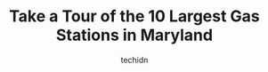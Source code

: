 ---
layout: ampstory
image: https://i0.wp.com/paketmu.com/wp-content/uploads/2023/06/sunoco-gas-station-0-in-maryland-1686367739.jpeg?resize=640,853
author: techidn
featured: false
description: Explore the diverse Gas Station scene in Maryland, home to an incredible selection of 10 establishments catering to every taste. Whether youre in search of iconic favorites or undiscovered 
title: Take a Tour of the 10 Largest Gas Stations in Maryland
cover:
   title: Take a Tour of the 10 Largest Gas Stations in Maryland
   subtitle: RICKPATE
   background: https://paketmu.com/wp-content/uploads/2023/06/sunoco-gas-station-0-in-maryland-1686367739.jpeg

pages: 
 - layout: thirds
   top: <h1>#1 BJs Gas Station</h1>
   bottom: "<p>Not too bad here. Gas lasts pretty good in my vehicle unlike other locations. Long long long lines where it causes serious blocking of traffic to wait in line to enter th</p>"
   background: https://paketmu.com/wp-content/uploads/2023/06/sunoco-gas-station-1-in-maryland-1686367741.jpeg
   backgroundblur: true
 - layout: thirds
   top: <h1>#2 Redtop Gas Station</h1>
   bottom: "<p>I went there this morning for gas and as I entered the alarm was going off.   The attendant stated that he is trying to cut it .   I went outside and the repair shop can </p>"
   background: https://paketmu.com/wp-content/uploads/2023/06/sunoco-gas-station-2-in-maryland-1686367743.jpeg
   cta:
      link: https://paketmu.com/take-a-tour-of-the-10-largest-gas-stations-in-maryland/
      text: Take a Tour of the 10 Largest Gas Stations in Maryland
 - layout: thirds
   top: <h1>#3 GLOBAL FUELS & 7-ELEVEN</h1>
   bottom: "<p>They placed a $300 hold on a $32 gas purchase. Really?</p>"
   background: https://paketmu.com/wp-content/uploads/2023/06/sunoco-gas-station-3-in-maryland-1686367744.jpeg
   cta:
      link: https://paketmu.com/take-a-tour-of-the-10-largest-gas-stations-in-maryland/
      text: Take a Tour of the 10 Largest Gas Stations in Maryland
 - layout: thirds
   top: <h1>#4 Shell</h1>
   bottom: "<p>2753 Annapolis Rd, Hanover, MD 21076, United States</p>"
   background: https://images.unsplash.com/photo-1522441815192-d9f04eb0615c?ixlib=rb-4.0.3&ixid=MnwxMjA3fDB8MHxwaG90by1wYWdlfHx8fGVufDB8fHx8&auto=format&fit=crop&w=640&h=853&q=80
   cta:
      link: https://paketmu.com/take-a-tour-of-the-10-largest-gas-stations-in-maryland/
      text: Take a Tour of the 10 Largest Gas Stations in Maryland
 - layout: thirds
   top: <h1>#5 US GAS</h1>
   bottom: "<p>3300 Washington Blvd #1618, Halethorpe, MD 21227, United States</p>"
   background: https://images.unsplash.com/photo-1608411404720-c8f0417bcdba?ixlib=rb-4.0.3&ixid=MnwxMjA3fDB8MHxwaG90by1wYWdlfHx8fGVufDB8fHx8&auto=format&fit=crop&w=640&h=853&q=80
   cta:
      link: https://paketmu.com/take-a-tour-of-the-10-largest-gas-stations-in-maryland/
      text: Take a Tour of the 10 Largest Gas Stations in Maryland
 - layout: thirds
   top: <h1>#6 Shell</h1>
   bottom: "<p>1356 Dorsey Rd, Hanover, MD 21076, United States</p>"
   background: https://images.unsplash.com/photo-1527066579998-dbbae57f45ce?ixlib=rb-4.0.3&ixid=MnwxMjA3fDB8MHxwaG90by1wYWdlfHx8fGVufDB8fHx8&auto=format&fit=crop&w=640&h=853&q=80
   cta:
      link: https://paketmu.com/take-a-tour-of-the-10-largest-gas-stations-in-maryland/
      text: Take a Tour of the 10 Largest Gas Stations in Maryland
 - layout: thirds
   top: <h1>#7 bp</h1>
   bottom: "<p>7401 Assateague Dr, Jessup, MD 20794, United States</p>"
   background: https://images.unsplash.com/photo-1604871000636-074fa5117945?ixlib=rb-4.0.3&ixid=MnwxMjA3fDB8MHxwaG90by1wYWdlfHx8fGVufDB8fHx8&auto=format&fit=crop&w=640&h=853&q=80
   cta:
      link: https://paketmu.com/take-a-tour-of-the-10-largest-gas-stations-in-maryland/
      text: Take a Tour of the 10 Largest Gas Stations in Maryland
 - layout: thirds
   middle: Continue reading...
   background: https://images.unsplash.com/photo-1615749413727-825b59a857b5?ixlib=rb-4.0.3&ixid=MnwxMjA3fDB8MHxwaG90by1wYWdlfHx8fGVufDB8fHx8&auto=format&fit=crop&w=640&h=853&q=80
   cta:
      link: https://paketmu.com/take-a-tour-of-the-10-largest-gas-stations-in-maryland/
      text: Take a Tour of the 10 Largest Gas Stations in Maryland
      
---